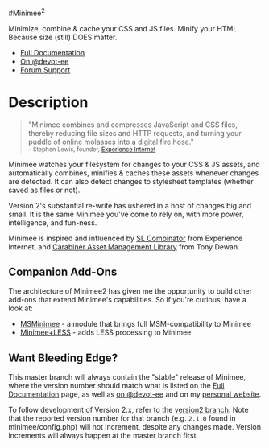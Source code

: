 #Minimee<sup>2</sup>

Minimize, combine & cache your CSS and JS files. Minify your HTML. Because size (still) DOES matter.

* [Full Documentation](http://johndwells.github.com/Minimee)
* [On @devot-ee](http://devot-ee.com/add-ons/minimee)
* [Forum Support](http://devot-ee.com/add-ons/support/minimee/)


# Description

> "Minimee combines and compresses JavaScript and CSS files, thereby reducing file sizes and HTTP requests, and turning your puddle of online molasses into a digital fire hose."<br/><small>- Stephen Lewis, founder, [Experience Internet](http://experienceinternet.co.uk/)</small>

Minimee watches your filesystem for changes to your CSS & JS assets, and automatically combines, minifies & caches these assets whenever changes are detected. It can also detect changes to stylesheet templates (whether saved as files or not).

Version 2's substantial re-write has ushered in a host of changes big and small. It is the same Minimee you've come to rely on, with more power, intelligence, and fun-ness.

Minimee is inspired and influenced by [SL Combinator](http://experienceinternet.co.uk/software/sl-combinator/) from Experience Internet, and [Carabiner Asset Management Library](http://codeigniter.com/wiki/Carabiner/) from Tony Dewan.


## Companion Add-Ons

The architecture of Minimee2 has given me the opportunity to build other add-ons that extend Minimee's capabilities.  So if you're curious, have a look at:

* [MSMinimee](https://github.com/johndwells/MSMinimee) - a module that brings full MSM-compatibility to Minimee
* [Minimee+LESS](https://github.com/johndwells/Minimee-LESS) - adds LESS processing to Minimee

## Want Bleeding Edge?

This master branch will always contain the "stable" release of Minimee, where the version number should match what is listed on the [Full Documentation](http://johndwells.github.com/Minimee) page, as well as [on @devot-ee](http://devot-ee.com/add-ons/minimee) and on my [personal website](http://johndwells.com/software/minimee).

To follow development of Version 2.x, refer to the [version2 branch](https://github.com/johndwells/Minimee/tree/version2). Note that the reported version number for that branch (e.g. `2.1.0` found in minimee/config.php) will not increment, despite any changes made.  Version increments will always happen at the master branch first.